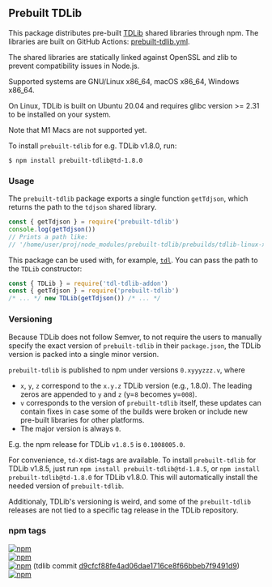 ## Prebuilt TDLib

This package distributes pre-built [TDLib][] shared libraries through npm.
The libraries are built on GitHub Actions: [prebuilt-tdlib.yml][].

[TDLib]: https://github.com/tdlib/td
[prebuilt-tdlib.yml]: ../../.github/workflows/prebuilt-tdlib.yml

The shared libraries are statically linked against OpenSSL and zlib to prevent
compatibility issues in Node.js.

Supported systems are GNU/Linux x86_64, macOS x86_64, Windows x86_64.

On Linux, TDLib is built on Ubuntu 20.04 and requires glibc version >= 2.31 to
be installed on your system.

Note that M1 Macs are not supported yet.

To install `prebuilt-tdlib` for e.g. TDLib v1.8.0, run:

```console
$ npm install prebuilt-tdlib@td-1.8.0
```

### Usage

The `prebuilt-tdlib` package exports a single function `getTdjson`, which
returns the path to the `tdjson` shared library.

```javascript
const { getTdjson } = require('prebuilt-tdlib')
console.log(getTdjson())
// Prints a path like:
// '/home/user/proj/node_modules/prebuilt-tdlib/prebuilds/tdlib-linux-x64/libtdjson.so'
```

This package can be used with, for example, [`tdl`][tdl]. You can pass the
path to the `TDLib` constructor:

[tdl]: https://github.com/Bannerets/tdl

```javascript
const { TDLib } = require('tdl-tdlib-addon')
const { getTdjson } = require('prebuilt-tdlib')
/* ... */ new TDLib(getTdjson()) /* ... */
```

### Versioning

Because TDLib does not follow Semver, to not require the users to manually
specify the exact version of `prebuilt-tdlib` in their `package.json`, the TDLib
version is packed into a single minor version.

`prebuilt-tdlib` is published to npm under versions `0.xyyyzzz.v`, where

- `x`, `y`, `z` correspond to the `x.y.z` TDLib version (e.g., 1.8.0). The
  leading zeros are appended to `y` and `z` (y=`8` becomes y=`008`).
- `v` corresponds to the version of `prebuilt-tdlib` itself, these updates can
  contain fixes in case some of the builds were broken or include new pre-built
  libraries for other platforms.
- The major version is always `0`.

E.g. the npm release for TDLib `v1.8.5` is `0.1008005.0`.

For convenience, `td-X` dist-tags are available. To install `prebuilt-tdlib` for
TDLib v1.8.5, just run `npm install prebuilt-tdlib@td-1.8.5`, or
`npm install prebuilt-tdlib@td-1.8.0` for TDLib v1.8.0. This will automatically
install the needed version of `prebuilt-tdlib`.

Additionaly, TDLib's versioning is weird, and some of the `prebuilt-tdlib`
releases are not tied to a specific tag release in the TDLib repository.

### npm tags

[![npm](https://img.shields.io/npm/v/prebuilt-tdlib/latest.svg)](https://www.npmjs.com/package/prebuilt-tdlib)<br>
[![npm](https://img.shields.io/npm/v/prebuilt-tdlib/beta.svg)](https://www.npmjs.com/package/prebuilt-tdlib)<br>
[![npm](https://img.shields.io/npm/v/prebuilt-tdlib/td-1.8.5.svg)](https://www.npmjs.com/package/prebuilt-tdlib/v/td-1.8.5) (tdlib commit [d9cfcf88fe4ad06dae1716ce8f66bbeb7f9491d9](https://github.com/tdlib/td/commit/d9cfcf88fe4ad06dae1716ce8f66bbeb7f9491d9))<br>
[![npm](https://img.shields.io/npm/v/prebuilt-tdlib/td-1.8.0.svg)](https://www.npmjs.com/package/prebuilt-tdlib/v/td-1.8.0)<br>

